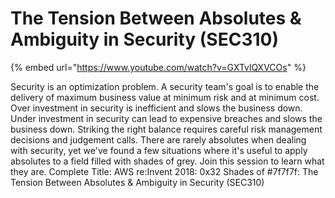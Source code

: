 # The Tension Between Absolutes & Ambiguity in Security \(SEC310\)

{% embed url="https://www.youtube.com/watch?v=GXTvlQXVCOs" %}

Security is an optimization problem. A security team's goal is to enable the delivery of maximum business value at minimum risk and at minimum cost. Over investment in security is inefficient and slows the business down. Under investment in security can lead to expensive breaches and slows the business down. Striking the right balance requires careful risk management decisions and judgement calls. There are rarely absolutes when dealing with security, yet we've found a few situations where it's useful to apply absolutes to a field filled with shades of grey. Join this session to learn what they are. Complete Title: AWS re:Invent 2018: 0x32 Shades of \#7f7f7f: The Tension Between Absolutes & Ambiguity in Security \(SEC310\)


